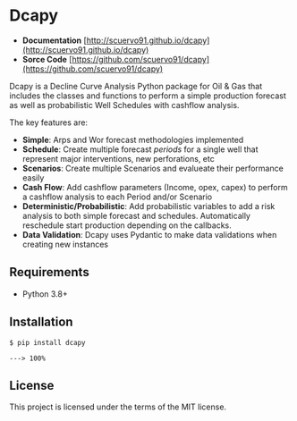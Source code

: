 # Dcapy

+ **Documentation** [http://scuervo91.github.io/dcapy](http://scuervo91.github.io/dcapy)
+ **Sorce Code** [https://github.com/scuervo91/dcapy](https://github.com/scuervo91/dcapy)

Dcapy is a Decline Curve Analysis Python package for Oil & Gas that includes the classes and functions to perform a simple production forecast as well as probabilistic Well Schedules with cashflow analysis.  

The key features are:

+ **Simple**: Arps and Wor forecast methodologies implemented
+ **Schedule**: Create multiple forecast *periods* for a single well that represent major interventions, new perforations, etc 
+ **Scenarios**: Create multiple Scenarios and evalueate their performance easily
+ **Cash Flow**: Add cashflow parameters (Income, opex, capex) to perform a cashflow analysis to each Period and/or Scenario
+ **Deterministic/Probabilistic**: Add probabilistic variables to add a risk analysis to both simple forecast and schedules. Automatically reschedule start production depending on the callbacks.
+ **Data Validation**: Dcapy uses Pydantic to make data validations when creating new instances


## Requirements

+ Python 3.8+ 


## Installation


```console
$ pip install dcapy

---> 100%
```


## License

This project is licensed under the terms of the MIT license.